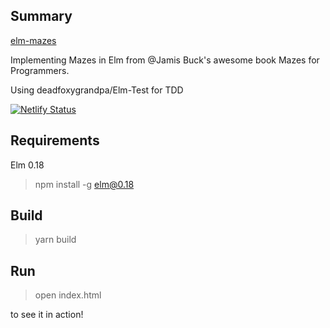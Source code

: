 ## Summary

[elm-mazes](https://elm-mazes.netlify.app)

Implementing Mazes in Elm from @Jamis Buck's awesome book Mazes for Programmers.

Using deadfoxygrandpa/Elm-Test for TDD

[![Netlify Status](https://api.netlify.com/api/v1/badges/803a7168-67fd-48ad-b813-c1c9cef7e80b/deploy-status)](https://app.netlify.com/sites/elm-mazes/deploys)

## Requirements

Elm 0.18

> npm install -g elm@0.18

## Build

> yarn build

## Run

> open index.html

to see it in action!
